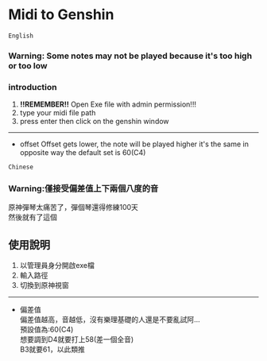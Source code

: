 # Midi to Genshin

`English`
### Warning: Some notes may not be played because it's too high or too low

### introduction
1. __!!REMEMBER!!__ Open Exe file with admin permission!!!
2. type your midi file path
3. press enter then click on the genshin window
-----
- offset
Offset gets lower, the note will be played higher
it's the same in opposite way
the default set is 60(C4)

`Chinese`
### Warning:僅接受偏差值上下兩個八度的音

原神彈琴太痛苦了，彈個琴還得修練100天  
然後就有了這個

## 使用說明
1. 以管理員身分開啟exe檔
2. 輸入路徑
3. 切換到原神視窗
------
- 偏差值  
偏差值越高，音越低，沒有樂理基礎的人還是不要亂試阿...  
預設值為:60(C4)  
想要調到D4就要打上58(差一個全音)  
B3就要61，以此類推